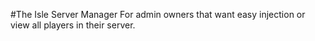 #The Isle Server Manager
For admin owners that want easy injection or view all players in their server.
